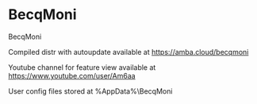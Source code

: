 # BecqMoni
BecqMoni

Compiled distr with autoupdate available at https://amba.cloud/becqmoni

Youtube channel for feature view available at https://www.youtube.com/user/Am6aa

User config files stored at %AppData%\BecqMoni
